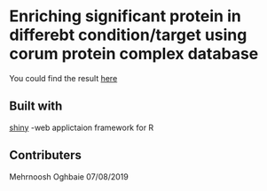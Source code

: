 # Enriching significant protein in differebt condition/target using corum protein complex database

You could find the result [here](https://moghbaie.shinyapps.io/NCBP/)

## Built with
[shiny](http://shiny.rstudio.com/) -web applictaion framework for R


## Contributers
Mehrnoosh Oghbaie
07/08/2019  
